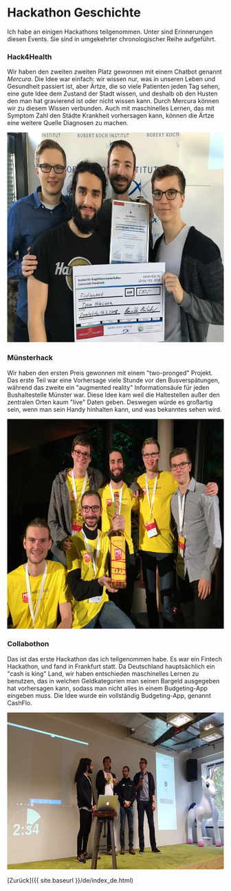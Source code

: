 # Hackathon Geschichte
Ich habe an einigen Hackathons teilgenommen.  Unter sind Erinnerungen diesen Events.  Sie sind in umgekehrter chronologischer Reihe aufgeführt.

### Hack4Health
Wir haben den zweiten zweiten Platz gewonnen mit einem Chatbot genannt *Mercura*.  Die Idee war einfach: wir wissen nur, was in unseren Leben und Gesundheit passiert ist, aber Ärtze, die so viele Patienten jeden Tag sehen, eine gute Idee dem Zustand der Stadt wissen, und deshalb ob den Husten den man hat gravierend ist oder nicht wissen kann.  Durch Mercura können wir zu diesem Wissen verbunden.  Auch mit maschinelles Lernen, das mit Symptom Zahl den Städte Krankheit vorhersagen kann, können die Ärtze eine weitere Quelle Diagnosen zu machen.


<!---Placed second with a chatbot named *Mercura*.  The idea was simple: we only know about how we feel ourselves, but doctors see many patients a day and have a good idea whether or not the cough you have right now is serious.  So through Mercura, we connect patients to the doctor's knowledge.  Throw in some diease prediction based on symptom counts in cities, and the doctors also have an extra source of information to make diagnoses.-->
<img src="/imgs/Hack4Health.JPG" alt="Hack4Health" width="650" height="488">
<!---![Hack4Health]({{ site.baseurl }}/imgs/Hack4Health.jpg =100x20)-->

### Münsterhack
Wir haben den ersten Preis gewonnen mit einem "two-pronged" Projekt.  Das erste Teil war eine Vorhersage viele Stunde vor den Busverspätungen, während das zweite ein "augmented reality" Informationsäule für jeden Bushaltestelle Münster war.  Diese Idee kam weil die Haltestellen außer den zentralen Orten kaum "live" Daten geben.  Deswegen würde es großartig sein, wenn man sein Handy hinhalten kann, und was bekanntes sehen wird.

<!---Placed first with a two-pronged project.  The first part was prediction of bus delays many hours into the future, while the second was an augmented reality display to be shown at any bus stop in Münster.  This idea came about because some bus stops outside of the main areas don't have live displays, so it'd be great to be able to hold up your phone and instantly get that feedback we are familiar with.-->
<img src="/imgs/Muensterhack.JPG" alt="Münsterhack" width="650" height="488">
<!---![Münsterhack]({{ site.baseurl }}/imgs/Muensterhack.jpg =100x20)-->

### Collabothon
Das ist das erste Hackathon das ich teilgenommen habe.  Es war ein Fintech Hackathon, und fand in Frankfurt statt.  Da Deutschland hauptsächlich ein "cash is king" Land, wir haben entschieden maschinelles Lernen zu benutzen, das in welchen Geldkategorien man seinen Bargeld ausgegeben hat vorhersagen kann, sodass man nicht alles in einem Budgeting-App eingeben muss.  Die Idee wurde ein vollständig Budgeting-App, genannt CashFlo.

<!---First hackathon I went to.  It was fintech themed, and took place in Frankfurt.  Since Germany is mainly still a "cash is king" country, we decied to use machine learning to try and predict where people spend their cash, so that they don't have to manually input it into budgeting apps.  The idea developed into an entire budgeting app on its own, called CashFlo.-->
<img src="/imgs/Collabothon.jpg" alt="Collabothon" width="650" height="365">
<!---![Collabothon]({{ site.baseurl }}/imgs/Collabothon.jpg =100x20)-->


[Zurück]({{ site.baseurl }}/de/index_de.html)